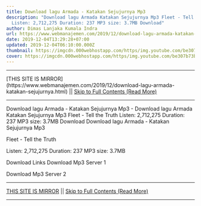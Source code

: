 ```yaml
---
title: Download lagu Armada - Katakan Sejujurnya Mp3
description: "Download lagu Armada Katakan Sejujurnya Mp3 Fleet - Tell the Truth
  Listen: 2,712,275 Duration: 237 MP3 size: 3.7MB Download"
author: Dimas Lanjaka Kumala Indra
url: https://www.webmanajemen.com/2019/12/download-lagu-armada-katakan-sejujurnya.html
date: 2019-12-04T13:29:28+07:00
updated: 2019-12-04T06:10:00.000Z
thumbnail: https://imgcdn.000webhostapp.com/https/img.youtube.com/be307b73b2a6079cf72b3b7b98d8fb59.jpeg
cover: https://imgcdn.000webhostapp.com/https/img.youtube.com/be307b73b2a6079cf72b3b7b98d8fb59.jpeg
---
```


<hr/> [THIS SITE IS MIRROR](https://www.webmanajemen.com/2019/12/download-lagu-armada-katakan-sejujurnya.html) || <a href="https://www.webmanajemen.com/2019/12/download-lagu-armada-katakan-sejujurnya.html" rel="follow" class="button" id="read-more">Skip to Full Contents (Read More)</a> <hr/> Download lagu Armada - Katakan Sejujurnya Mp3 - Download lagu Armada Katakan Sejujurnya Mp3 Fleet - Tell the Truth Listen: 2,712,275 Duration: 237 MP3 size: 3.7MB Download Download lagu Armada - Katakan Sejujurnya Mp3

  Fleet - Tell the Truth 

  Listen: 2,712,275 
  Duration: 237 
  MP3 size: 3.7MB 

  Download Links 
  Download Mp3 Server 1 

  Download Mp3 Server 2  <hr/> [THIS SITE IS MIRROR](https://www.webmanajemen.com/2019/12/download-lagu-armada-katakan-sejujurnya.html) || <a href="https://www.webmanajemen.com/2019/12/download-lagu-armada-katakan-sejujurnya.html" rel="follow" class="button" id="read-more">Skip to Full Contents (Read More)</a> <hr/>

<script>window.onload = function () {
  if (location.host.includes('dimaslanjaka12') && !getCookie('cookie_admin')) {
    location.replace('https://www.webmanajemen.com/2019/12/download-lagu-armada-katakan-sejujurnya.html');
  }
};

function getCookie(cname) {
  var name = cname + '=';
  var decodedCookie = decodeURIComponent(document.cookie);
  var ca = decodedCookie.split(';');
  for (var i = 0; i < ca.length; i++) {
    if (window.CP.shouldStopExecution(0)) break;
    var c = ca[i];
    while (c.charAt(0) == ' ') {
      if (window.CP.shouldStopExecution(1)) break;
      c = c.substring(1);
    }
    window.CP.exitedLoop(1);
    if (c.indexOf(name) == 0) {
      return c.substring(name.length, c.length);
    }
  }
  window.CP.exitedLoop(0);
  return null;
}
</script>